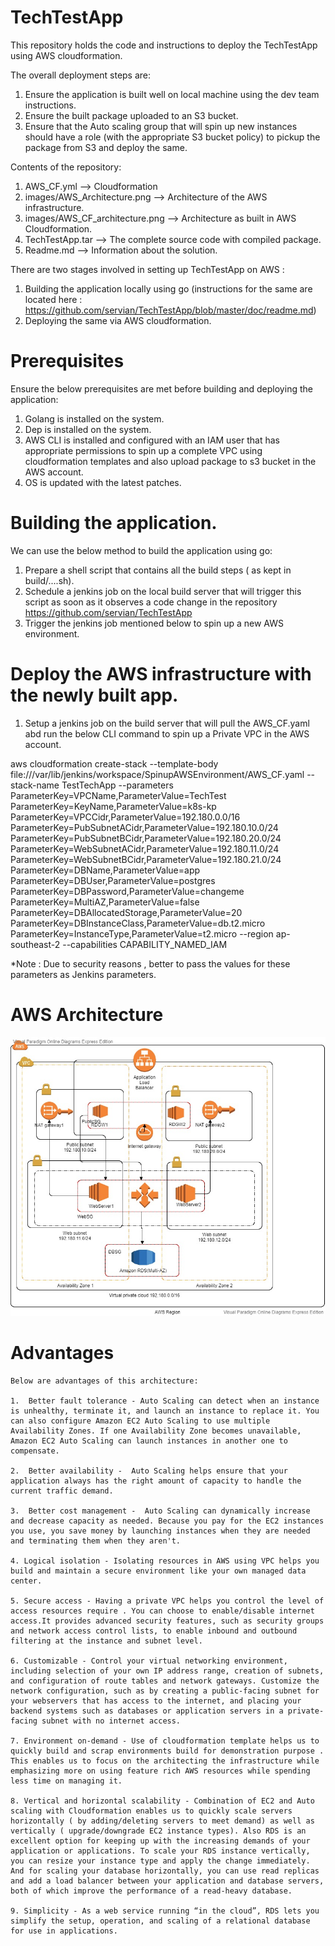 # TechTestApp

This repository holds the code and instructions to deploy the TechTestApp using AWS cloudformation.

The overall deployment steps are:
1. Ensure the application is built well on local machine using the dev team instructions.  
2. Ensure the built package uploaded to an S3 bucket.  
3. Ensure that the Auto scaling group that will spin up  new instances should have a role (with the appropriate S3  bucket policy) to pickup the package from S3 and deploy the same.  

Contents of the repository:  
1. AWS_CF.yml --> Cloudformation  
2. images/AWS_Architecture.png --> Architecture of the AWS infrastructure.
3. images/AWS_CF_architecture.png --> Architecture as built in AWS Cloudformation.
4. TechTestApp.tar --> The complete source code with compiled package.
4. Readme.md --> Information about the solution.

There are two stages involved in setting up TechTestApp on AWS :  
1. Building the application locally using go (instructions for the same are located here : https://github.com/servian/TechTestApp/blob/master/doc/readme.md)  
2. Deploying the same via AWS cloudformation.  

# Prerequisites  

Ensure the below prerequisites are met before building and deploying the application:  

1.   Golang is installed on the system.  
2.  Dep is installed on the system.  
3. AWS CLI is installed and configured with an IAM user that has appropriate permissions to spin up a complete VPC using cloudformation templates and also upload package to s3 bucket in the AWS account.  
4.  OS is updated with the latest patches.    



# Building the application.  

We can use the below method to build the application using go:  

1.  Prepare a shell script that contains all the build steps ( as kept in build/....sh).  
2. Schedule a jenkins job on the local build server that will trigger this script as soon as it observes a code change in the repository https://github.com/servian/TechTestApp  
3. Trigger the jenkins job mentioned below to spin up a new AWS environment.  



# Deploy the AWS infrastructure with the newly built app.  

1. Setup a jenkins job on the build server that will pull the AWS_CF.yaml abd run the below CLI command to spin up a Private VPC in the AWS account.  


aws cloudformation create-stack --template-body file:///var/lib/jenkins/workspace/SpinupAWSEnvironment/AWS_CF.yaml --stack-name TestTechApp --parameters ParameterKey=VPCName,ParameterValue=TechTest ParameterKey=KeyName,ParameterValue=k8s-kp ParameterKey=VPCCidr,ParameterValue=192.180.0.0/16 ParameterKey=PubSubnetACidr,ParameterValue=192.180.10.0/24 ParameterKey=PubSubnetBCidr,ParameterValue=192.180.20.0/24 ParameterKey=WebSubnetACidr,ParameterValue=192.180.11.0/24 ParameterKey=WebSubnetBCidr,ParameterValue=192.180.21.0/24 ParameterKey=DBName,ParameterValue=app ParameterKey=DBUser,ParameterValue=postgres ParameterKey=DBPassword,ParameterValue=changeme ParameterKey=MultiAZ,ParameterValue=false ParameterKey=DBAllocatedStorage,ParameterValue=20 ParameterKey=DBInstanceClass,ParameterValue=db.t2.micro ParameterKey=InstanceType,ParameterValue=t2.micro --region ap-southeast-2 --capabilities CAPABILITY_NAMED_IAM          

*Note : Due to security reasons , better to pass the values for these parameters as Jenkins parameters.  

    
# AWS Architecture


![](images/Application_Architecture.png)
                                                  
                                                    
                                                      
# Advantages  

    Below are advantages of this architecture:

    1.  Better fault tolerance - Auto Scaling can detect when an instance is unhealthy, terminate it, and launch an instance to replace it. You can also configure Amazon EC2 Auto Scaling to use multiple Availability Zones. If one Availability Zone becomes unavailable, Amazon EC2 Auto Scaling can launch instances in another one to compensate.

    2.  Better availability -  Auto Scaling helps ensure that your application always has the right amount of capacity to handle the current traffic demand.

    3.  Better cost management -  Auto Scaling can dynamically increase and decrease capacity as needed. Because you pay for the EC2 instances you use, you save money by launching instances when they are needed and terminating them when they aren't.

    4. Logical isolation - Isolating resources in AWS using VPC helps you build and maintain a secure environment like your own managed data center.

    5. Secure access - Having a private VPC helps you control the level of access resources require . You can choose to enable/disable internet access.It provides advanced security features, such as security groups and network access control lists, to enable inbound and outbound filtering at the instance and subnet level.  

    6. Customizable - Control your virtual networking environment, including selection of your own IP address range, creation of subnets, and configuration of route tables and network gateways. Customize the network configuration, such as by creating a public-facing subnet for your webservers that has access to the internet, and placing your backend systems such as databases or application servers in a private-facing subnet with no internet access.  

    7. Environment on-demand - Use of cloudformation template helps us to quickly build and scrap environments build for demonstration purpose . This enables us to focus on the architecting the infrastructure while emphasizing more on using feature rich AWS resources while spending less time on managing it.  

    8. Vertical and horizontal scalability - Combination of EC2 and Auto scaling with Cloudformation enables us to quickly scale servers horizontally ( by adding/deleting servers to meet demand) as well as vertically ( upgrade/downgrade EC2 instance types). Also RDS is an excellent option for keeping up with the increasing demands of your application or applications. To scale your RDS instance vertically, you can resize your instance type and apply the change immediately. And for scaling your database horizontally, you can use read replicas and add a load balancer between your application and database servers, both of which improve the performance of a read-heavy database.  

    9. Simplicity - As a web service running “in the cloud”, RDS lets you simplify the setup, operation, and scaling of a relational database for use in applications.  

               



